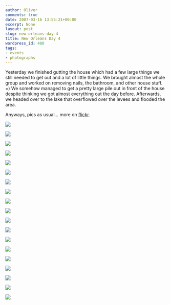 ```yaml
---
author: Oliver
comments: true
date: 2007-03-16 13:55:21+00:00
excerpt: None
layout: post
slug: new-orleans-day-4
title: New Orleans Day 4
wordpress_id: 480
tags:
- events
- photographs
---
```


Yesterday we finished gutting the house which had a few large things we still needed to get out and a lot of little things.  We brought almost the whole group and worked on removing nails, the bathroom, and other house stuff. =)  We somehow managed to get a pretty large pile out in front of the house despite thinking we got almost everything out the day before.  Afterwards, we headed over to the lake that overflowed over the levees and flooded the area.

Anyways, pics as usual... more on <a href="http://www.flickr.com/photos/owiber/sets/72157600002875786/">flickr</a>.

<a title="There goes the appliances" href="http://flickr.com/photos/owiber/422789336/"><img src="https://farm1.static.flickr.com/68/422789336_8def589e2e.jpg" /></a>

<a title="Hammer Time" href="http://flickr.com/photos/owiber/422789904/"><img src="https://farm1.static.flickr.com/129/422789904_ad75d3ba07.jpg" /></a>

<a title="James" href="http://flickr.com/photos/owiber/422790540/"><img src="https://farm1.static.flickr.com/145/422790540_a7b6183a8a.jpg" /></a>

<a title="Looks like a ninja =)" href="http://flickr.com/photos/owiber/422794760/"><img src="https://farm1.static.flickr.com/184/422794760_6311383244.jpg" /></a>

<a title="Stack of Tiles" href="http://flickr.com/photos/owiber/422798245/"><img src="https://farm1.static.flickr.com/175/422798245_3fd8cb81b2.jpg" /></a>

<a title="Brian" href="http://flickr.com/photos/owiber/422799294/"><img src="https://farm1.static.flickr.com/166/422799294_15310e4ce5.jpg" /></a>

<a title="Ben" href="http://flickr.com/photos/owiber/422800151/"><img src="https://farm1.static.flickr.com/176/422800151_ef8c6cc817.jpg" /></a>

<a title="Smack" href="http://flickr.com/photos/owiber/422804922/"><img src="https://farm1.static.flickr.com/108/422804922_8853f956d6.jpg" /></a>

<a title="Michael" href="http://flickr.com/photos/owiber/422813056/"><img src="https://farm1.static.flickr.com/167/422813056_f257ca2afc.jpg" /></a>

<a title="On the stump" href="http://flickr.com/photos/owiber/422819737/"><img src="https://farm1.static.flickr.com/125/422819737_2d2fc6f7de.jpg" /></a>

<a title="Super Enoch!" href="http://flickr.com/photos/owiber/422822915/"><img src="https://farm1.static.flickr.com/130/422822915_ac6fc57a9e.jpg" /></a>

<a title="Out goes the tub" href="http://flickr.com/photos/owiber/422825177/"><img src="https://farm1.static.flickr.com/130/422825177_652a20b096.jpg" /></a>

<a title="Smaaaaash" href="http://flickr.com/photos/owiber/422827901/"><img src="https://farm1.static.flickr.com/127/422827901_43642ce524.jpg" /></a>

<a title="Drill" href="http://flickr.com/photos/owiber/422828354/"><img src="https://farm1.static.flickr.com/170/422828354_663843706c.jpg" /></a>

<a title="Evan" href="http://flickr.com/photos/owiber/422840381/"><img src="https://farm1.static.flickr.com/180/422840381_c58e5edacc.jpg" /></a>

<a title="Linda &amp; Christine" href="http://flickr.com/photos/owiber/422842603/"><img src="https://farm1.static.flickr.com/149/422842603_3916093347.jpg" /></a>

<a title="The group (mostly)" href="http://flickr.com/photos/owiber/422844606/"><img src="https://farm1.static.flickr.com/153/422844606_42fbed0ec2.jpg" /></a>

<a title="On the levee" href="http://flickr.com/photos/owiber/422845141/"><img src="https://farm1.static.flickr.com/151/422845141_222799adf8.jpg" /></a>

<a title="Lightsaber battle" href="http://flickr.com/photos/owiber/422846217/"><img src="https://farm1.static.flickr.com/157/422846217_061baa86af.jpg" /></a>